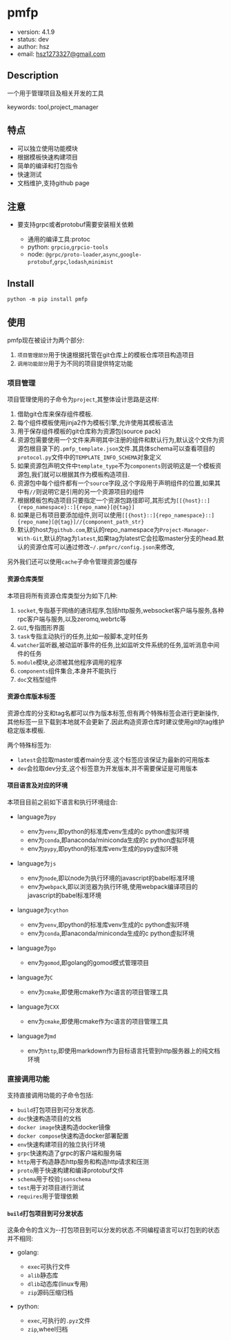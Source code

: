 # pmfp

+ version: 4.1.9
+ status: dev
+ author: hsz
+ email: hsz1273327@gmail.com

## Description

一个用于管理项目及相关开发的工具

keywords: tool,project_manager

## 特点

+ 可以独立使用功能模块
+ 根据模板快速构建项目
+ 简单的编译和打包指令
+ 快速测试
+ 文档维护,支持github page

## 注意

+ 要支持grpc或者protobuf需要安装相关依赖
  
    + 通用的编译工具:protoc
    + python: `grpcio`,`grpcio-tools`
    + node: `@grpc/proto-loader`,`async`,`google-protobuf`,`grpc`,`lodash`,`minimist`
  
## Install

`python -m pip install pmfp`

## 使用

pmfp现在被设计为两个部分:

1. `项目管理部分`用于快速根据托管在git仓库上的模板仓库项目构造项目
2. `调用功能部分`用于为不同的项目提供特定功能

### 项目管理

项目管理使用的子命令为`project`,其整体设计思路是这样:

1. 借助git仓库来保存组件模板.
2. 每个组件模板使用jinja2作为模板引擎,允许使用其模板语法
3. 用于保存组件模板的git仓库称为资源包(source pack)
4. 资源包需要使用一个文件来声明其中注册的组件和默认行为,默认这个文件为资源包根目录下的`.pmfp_template.json`文件.其具体schema可以查看项目的`protocol.py`文件中的`TEMPLATE_INFO_SCHEMA`对象定义
5. 如果资源包声明文件中`template_type`不为`components`则说明这是一个模板资源包,我们就可以根据其作为模板构造项目.
6. 资源包中每个组件都有一个`source`字段,这个字段用于声明组件的位置,如果其中有`//`则说明它是引用的另一个资源项目的组件
7. 根据模板包构造项目只要指定一个资源包路径即可,其形式为`[[{host}::]{repo_namespace}::]{repo_name}[@{tag}]`
8. 如果是已有项目要添加组件,则可以使用`[[{host}::]{repo_namespace}::]{repo_name}[@{tag}]//{component_path_str}`
9. 默认的host为`github.com`,默认的repo_namespace为`Project-Manager-With-Git`,默认的tag为`latest`,如果tag为latest它会拉取master分支的head.默认的资源仓库可以通过修改`~/.pmfprc/config.json`来修改,

另外我们还可以使用`cache`子命令管理资源包缓存

#### 资源仓库类型

本项目将所有资源仓库类型分为如下几种:

1. `socket`,专指基于网络的通讯程序,包括http服务,websocket客户端与服务,各种rpc客户端与服务,以及zeromq,webrtc等
2. `GUI`,专指图形界面
3. `task`专指主动执行的任务,比如一般脚本,定时任务
4. `watcher`监听器,被动监听事件的任务,比如监听文件系统的任务,监听消息中间件的任务
5. `module`模块,必须被其他程序调用的程序
6. `components`组件集合,本身并不能执行
7. `doc`文档型组件

#### 资源仓库版本标签

资源仓库的分支和tag名都可以作为版本标签,但有两个特殊标签会进行更新操作,其他标签一旦下载到本地就不会更新了.因此构造资源仓库时建议使用git的tag维护稳定版本模板.

两个特殊标签为:

+ `latest`会拉取master或者main分支.这个标签应该保证为最新的可用版本
+ `dev`会拉取dev分支,这个标签意为开发版本,并不需要保证是可用版本

#### 项目语言及对应的环境

本项目目前之前如下语言和执行环境组合:

+ language为`py`
    + env为`venv`,即python的标准库venv生成的c python虚拟环境
    + env为`conda`,即anaconda/miniconda生成的c python虚拟环境
    + env为`pypy`,即python的标准库venv生成的pypy虚拟环境

+ language为`js`
    + env为`node`,即以node为执行环境的javascript的babel标准环境
    + env为`webpack`,即以浏览器为执行环境,使用webpack编译项目的javascript的babel标准环境

+ language为`cython`
    + env为`venv`,即python的标准库venv生成的c python虚拟环境
    + env为`conda`,即anaconda/miniconda生成的c python虚拟环境

+ language为`go`
    + env为`gomod`,即golang的gomod模式管理项目

+ language为`C`
    + env为`cmake`,即使用cmake作为c语言的项目管理工具

+ language为`CXX`
    + env为`cmake`,即使用cmake作为c语言的项目管理工具

+ language为`md`
    + env为`http`,即使用markdown作为目标语言托管到http服务器上的纯文档环境

### 直接调用功能

支持直接调用功能的子命令包括:

+ `build`打包项目到可分发状态.
+ `doc`快速构造项目的文档
+ `docker image`快速构造docker镜像
+ `docker compose`快速构造docker部署配置
+ `env`快速构建项目的独立执行环境
+ `grpc`快速构造了grpc的客户端和服务端
+ `http`用于构造静态http服务和构造http请求和压测
+ `proto`用于快速构建和编译protobuf文件
+ `schema`用于校验`jsonschema`
+ `test`用于对项目进行测试
+ `requires`用于管理依赖

#### `build`打包项目到可分发状态

这条命令的含义为--打包项目到可以分发的状态.不同编程语言可以打包到的状态并不相同:

+ golang:

    + `exec`可执行文件
    + `alib`静态库
    + `dlib`动态库(linux专用)
    + `zip`源码压缩归档

+ python:
    + `exec`,可执行的`.pyz`文件
    + `zip`,wheel归档